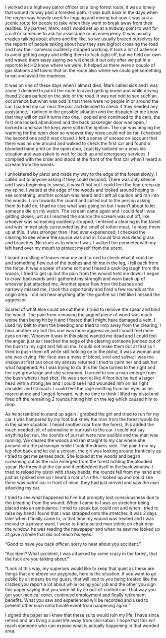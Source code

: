 I worked as a highway patrol officer on a long forest route, it was a lonely that wound its way past a forested path. It was built back in the days when the region was heavily used for logging and mining but now it was just a scenic route for people to take when they want to break away from their realities. My partner, Mark, and I would set up at a midway point to wait for a call or someone to ask for assistance or an emergency. It was usually crazies talking about aliens and the like, so we usually braced ourselves for the reports of people talking about how they saw bigfoot crossing the road and how their cameras suddenly stopped working. It took a lot of patience to avoid getting angry and telling them to fuck right off, but we held our own and waved them away saying we will check it out only after we put in a report to let HQ know where we were. It helped as there were a couple of gas stations and towns that on the route also where we could get something to eat and avoid the madness.

It was on one of these days when I almost died, Mark called sick and I was alone. I decided to patrol the route to avoid getting bored and while driving found 2 cars parked on the side of the road. It was not odd to see such an occurrence but what was odd is that there were no people in or around the car. I parked my car near the pair and decided to check if they needed any assistance, I radioed in the possible situation and the dispatch let me know that they will on call it turns into one. I copied and continued to the cars, the first one looked abandoned and the back passenger door was open, I looked in and saw the keys were still in the ignition. The car was pinging the warning for the open door so whoever they were could not be far, I checked the second one and it was closed. I felt a sense of unease on account that there was no one around and walked to check the first car and found a bloodied hand print on the open door, I quickly radioed on a possible situation and was asked to wait for back up and emergency services. I complied with the order and stood at the front of the first car when I heard a scream from the woods.

I unholstered by pistol and made my way to the edge of the forest slowly, I called out to anyone asking if they could respond. There was only silence and I was beginning to sweat, it wasn’t hot but I could feel the fear creep up my spine. I waited at the edge of the woods and looked around hoping to see something, another scream was heard and I left all caution and ran into the woods. I ran towards the sound and called out to the person asking them to hold on, I had no clue what was going on but I wasn’t about to let someone die on my watch. The scream came again and I could feel I was getting closer, just as I reached the source the scream was cut off, like whoever was screaming suddenly stopped. I entered a clearing in the forest and was immediately surrounded by the smell of rotten meat, I almost threw up at this. It was stronger than I had ever experienced, I checked the clearing to see where the source was and all I could find was dead grass and branches. No clues as to where I was, I walked the perimeter with my left hand over my mouth to protect myself from the scent.

I heard a rustling of leaves near me and turned to check what it could be and something flew out of the bushes and hit me in the leg, I fell back from the force. It was a spear of some sort and I heard a cackling laugh from the woods, I tried to get up but the pain from the wound held me down. I began to crawl backwards and I gathered my strength and warn back up of whoever just attacked me. Another spear flew from the bushes and narrowly missed me, I took this opportunity and fired a few rounds at the origin area. I did not hear anything after the gunfire so I felt like I missed the aggressor.

Scared of what else could be out there, I tried to remove the spear and bind the would. The pain from removing the jagged piece of wood was much worse than being hit by it and I feared that I might have damaged a vein. I used my belt to stem the bleeding and tried to limp away from the clearing, I hear another cry but this one was more aggressive and I could feel more eyes on me. Whoever it was in this place wanted me dead and I could feel the anger, just as I reached the edge of the clearing someone jumped out of the bush to my right and fell on me. I could not make them out at first so I tried to push them off while still holding on to the pistol, it was a woman and she was crying. Her face was a mess of blood, snot and saliva; I was too shaken at first but once my senses returned I tried to calm her and ask her what happened. As I was trying to do this her face turned to the right and her eye grew large and she screamed, I turned to see a man emerge from the bush where I had shot. He was short at like 4 foot but he had a larger head with a strong jaw and I could see I had wounded him on his right shoulder and stomach. I could feel the rage emitting from his eyes as he roared at me and lunged forward, with no time to think I lifted my pistol and fired off the remaining 2 rounds hitting him on the leg which caused him to drop.

As he scrambled to stand up again I grabbed the girl and tried to run for my car. I was hampered by my foot but knew the man from the forest would be in the same situation. I heard another roar from the forest, this added the much needed jolt of adrenaline in our rush to the car. I could not say anything but run, the sounds of pursuit were now audible and the man was running. We cleared the woods and ran straight to my car where she jumped into the passenger while I took the drivers side. The pain from my leg shot back and let out a scream, the girl was looking around frantically as I tried to get me senses back. She looked at the woods and began screaming out as the man emerged from the forest holding the bloodied spear. He threw it at the car and it embedded itself in the back window. I tried to reload my pistol with shaky hands, the rounds fell from my hand and just as I picked one up I heard a roar of a rifle. I looked up and could see there was patrol car in front of mine, they had just arrived and saw the man attacking my car.

I tried to see what happened to him but promptly lost consciousness due to the bleeding from the wound. When I came to I was on stretcher being placed into an ambulance. I tried to speak but could not and when I tried to raise my hand I found that I was strapped onto the stretcher. It was 2 days later when I finally came to, in that time my wound was treated and I was moved to a private ward. I woke to find a suited man sitting on chair near the window, he was reading the newspaper and when he saw me looked up at gave a smile that did not reach his eyes.

“Good to have you back officer, sorry to hear about you accident.”

“Accident? What accident, I was attacked by some crazy in the forest, that the fuck are you talking about.”

“Look at this way, my superiors would like to keep that quiet as these are things that are above our paygrade, here is the situation. If you want to go public by all means be my guest, that will lead to you being treated like the crazies you report a lot about while losing your job and the other you sign this paper saying that you were hit by an out-of-control car. That way you get your medical cover, continued employment and finally retirement benefits. What you saw and experienced will be recorded and used to prevent other such unfortunate event from happening again.”

I signed the paper as I knew that these suits would ruin my life, I have since retired and am living a quiet life away from civilisation. I hope that this will reach someone who can expose what is actually happening in that wooded area.